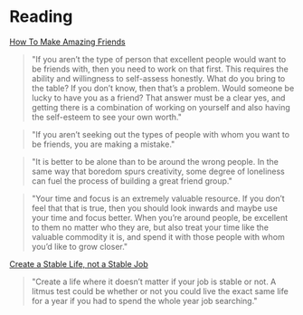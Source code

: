 # Reading

[How To Make Amazing Friends](https://tynan.com/excellentfriends/)

> "If you aren’t the type of person that excellent people would want to be friends with, then you need to work on that first. This requires the ability and willingness to self-assess honestly. What do you bring to the table? If you don’t know, then that’s a problem. Would someone be lucky to have you as a friend? That answer must be a clear yes, and getting there is a combination of working on yourself and also having the self-esteem to see your own worth."

> "If you aren’t seeking out the types of people with whom you want to be friends, you are making a mistake."

> "It is better to be alone than to be around the wrong people. In the same way that boredom spurs creativity, some degree of loneliness can fuel the process of building a great friend group."

> "Your time and focus is an extremely valuable resource. If you don’t feel that that is true, then you should look inwards and maybe use your time and focus better. When you’re around people, be excellent to them no matter who they are, but also treat your time like the valuable commodity it is, and spend it with those people with whom you’d like to grow closer."

[Create a Stable Life, not a Stable Job](https://tynan.com/stable/)

> "Create a life where it doesn’t matter if your job is stable or not. A litmus test could be whether or not you could live the exact same life for a year if you had to spend the whole year job searching."